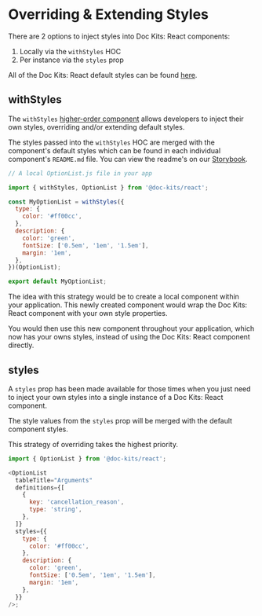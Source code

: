 # Overriding & Extending Styles

There are 2 options to inject styles into Doc Kits: React components:

1. Locally via the `withStyles` HOC
2. Per instance via the `styles` prop

All of the Doc Kits: React default styles can be found [here](https://github.com/doc-kits/react/blob/master/src/toolkit/theme.ts).

## withStyles

The `withStyles` [higher-order component](https://reactjs.org/docs/higher-order-components.html) allows developers to inject their own styles, overriding and/or extending default styles.

The styles passed into the `withStyles` HOC are merged with the component's default styles which can be found in each individual component's `README.md` file. You can view the readme's on our [Storybook](https://doc-kits.github.io/react/).

```js
// A local OptionList.js file in your app

import { withStyles, OptionList } from '@doc-kits/react';

const MyOptionList = withStyles({
  type: {
    color: '#ff00cc',
  },
  description: {
    color: 'green',
    fontSize: ['0.5em', '1em', '1.5em'],
    margin: '1em',
  },
})(OptionList);

export default MyOptionList;
```

The idea with this strategy would be to create a local component within your application. This newly created component would wrap the Doc Kits: React component with your own style properties.

You would then use this new component throughout your application, which now has your owns styles, instead of using the Doc Kits: React component directly.

## styles

A `styles` prop has been made available for those times when you just need to inject your own styles into a single instance of a Doc Kits: React component.

The style values from the `styles` prop will be merged with the default component styles.

This strategy of overriding takes the highest priority.

```js
import { OptionList } from '@doc-kits/react';

<OptionList
  tableTitle="Arguments"
  definitions={[
    {
      key: 'cancellation_reason',
      type: 'string',
    },
  ]}
  styles={{
    type: {
      color: '#ff00cc',
    },
    description: {
      color: 'green',
      fontSize: ['0.5em', '1em', '1.5em'],
      margin: '1em',
    },
  }}
/>;
```
